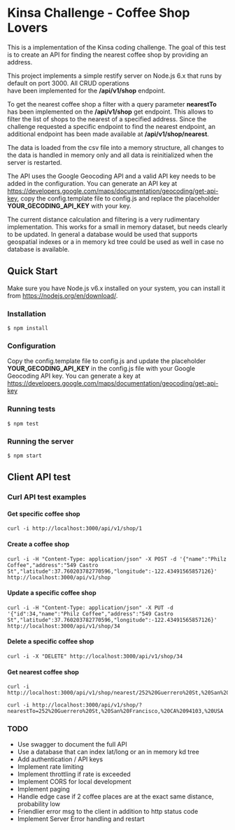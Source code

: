 Kinsa Challenge - Coffee Shop Lovers
====================================

This is a implementation of the Kinsa coding challenge. The goal of this test is to create an API for 
finding the nearest coffee shop by providing an address.

This project implements a simple restify server on Node.js 6.x that runs by default on port 3000. All CRUD operations  
have been implemented for the **/api/v1/shop** endpoint. 

To get the nearest coffee shop a filter with a query parameter **nearestTo** has been implemented on the 
**/api/v1/shop** get endpoint. This allows to filter the list of shops to the nearest of a specified address. 
Since the challenge requested a specific endpoint to find the nearest endpoint, an additional endpoint has 
been made available at **/api/v1/shop/nearest**.

The data is loaded from the csv file into a memory structure, all changes to the data is handled in memory only and 
all data is reinitialized when the server is restarted.

The API uses the Google Geocoding API and a valid API key needs to be added in the configuration. You can generate an API key at https://developers.google.com/maps/documentation/geocoding/get-api-key, copy the config.template file to config.js and replace the placeholder **YOUR_GECODING_API_KEY** with your key.

The current distance calculation and filtering is a very rudimentary implementation. This works for a small in memory 
dataset, but needs clearly to be updated. In general a database would be used that supports geospatial indexes or a in 
memory kd tree could be used as well in case no database is available.


## Quick Start

Make sure you have Node.js v6.x installed on your system, you can install it from https://nodejs.org/en/download/.

### Installation

    $ npm install
    
### Configuration

Copy the config.template file to config.js and update the placeholder **YOUR_GECODING_API_KEY** 
in the config.js file with your Google Geocoding API key.
You can generate a key at https://developers.google.com/maps/documentation/geocoding/get-api-key

### Running tests

    $ npm test

### Running the server

    $ npm start

  

## Client API test
### Curl API test examples
#### Get specific coffee shop
```
curl -i http://localhost:3000/api/v1/shop/1
```

#### Create a coffee shop
```
curl -i -H "Content-Type: application/json" -X POST -d '{"name":"Philz Coffee","address":"549 Castro St","latitude":37.760203782770596,"longitude":-122.43491565857126}' http://localhost:3000/api/v1/shop
```

#### Update a specific coffee shop
```
curl -i -H "Content-Type: application/json" -X PUT -d '{"id":34,"name":"Philz Coffee","address":"549 Castro St","latitude":37.760203782770596,"longitude":-122.43491565857126}' http://localhost:3000/api/v1/shop/34
```

#### Delete a specific coffee shop
```
curl -i -X "DELETE" http://localhost:3000/api/v1/shop/34
```

#### Get nearest coffee shop 
```
curl -i http://localhost:3000/api/v1/shop/nearest/252%20Guerrero%20St,%20San%20Francisco,%20CA%2094103,%20USA
```
```
curl -i http://localhost:3000/api/v1/shop/?nearestTo=252%20Guerrero%20St,%20San%20Francisco,%20CA%2094103,%20USA
```


### TODO
* Use swagger to document the full API
* Use a database that can index lat/long or an in memory kd tree
* Add authentication / API keys
* Implement rate limiting
* Implement throttling if rate is exceeded
* Implement CORS for local development
* Implement paging
* Handle edge case if 2 coffee places are at the exact same distance, probability low
* Friendlier error msg to the client in addition to http status code
* Implement Server Error handling and restart
